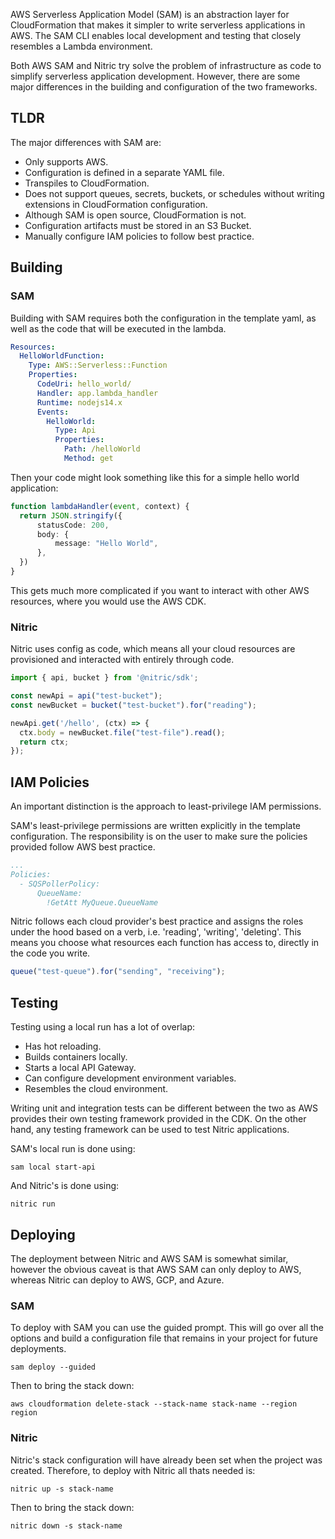 AWS Serverless Application Model (SAM) is an abstraction layer for CloudFormation that makes it simpler to write serverless applications in AWS. 
The SAM CLI enables local development and testing that closely resembles a Lambda environment.

Both AWS SAM and Nitric try solve the problem of infrastructure as code to simplify serverless application development. However, there are some major differences in the building and configuration of the two frameworks.

## TLDR
The major differences with SAM are:
- Only supports AWS.
- Configuration is defined in a separate YAML file.
- Transpiles to CloudFormation.
- Does not support queues, secrets, buckets, or schedules without writing extensions in CloudFormation configuration.
- Although SAM is open source, CloudFormation is not.
- Configuration artifacts must be stored in an S3 Bucket.
- Manually configure IAM policies to follow best practice.

## Building

### SAM

Building with SAM requires both the configuration in the template yaml, as well as the code that will be executed in the lambda.

```yaml
Resources:
  HelloWorldFunction:
    Type: AWS::Serverless::Function 
    Properties:
      CodeUri: hello_world/
      Handler: app.lambda_handler
      Runtime: nodejs14.x
      Events:
        HelloWorld:
          Type: Api 
          Properties:
            Path: /helloWorld
            Method: get
```

Then your code might look something like this for a simple hello world application:

```typescript
function lambdaHandler(event, context) {
  return JSON.stringify({
      statusCode: 200,
      body: {
          message: "Hello World",
      },
  })
}
```

This gets much more complicated if you want to interact with other AWS resources, where you would use the AWS CDK.

### Nitric

Nitric uses config as code, which means all your cloud resources are provisioned and interacted with entirely through code.

```typescript
import { api, bucket } from '@nitric/sdk';

const newApi = api("test-bucket");
const newBucket = bucket("test-bucket").for("reading");

newApi.get('/hello', (ctx) => {
  ctx.body = newBucket.file("test-file").read();
  return ctx;
});
```

## IAM Policies

An important distinction is the approach to least-privilege IAM permissions. 

SAM's least-privilege permissions are written explicitly in the template configuration. The responsibility is on the user to make sure the policies provided follow AWS best practice.

```yaml
...
Policies:
  - SQSPollerPolicy:
      QueueName:
        !GetAtt MyQueue.QueueName
```

Nitric follows each cloud provider's best practice and assigns the roles under the hood based on a verb, i.e. 'reading', 'writing', 'deleting'. This means you choose what resources each function has access to, directly in the code you write.

```typescript
queue("test-queue").for("sending", "receiving");
```

## Testing

Testing using a local run has a lot of overlap:
- Has hot reloading.
- Builds containers locally.
- Starts a local API Gateway.
- Can configure development environment variables.
- Resembles the cloud environment.

Writing unit and integration tests can be different between the two as AWS provides their own testing framework provided in the CDK. On the other hand, any testing framework can be used to test Nitric applications.

SAM's local run is done using:

```
sam local start-api
```

And Nitric's is done using:

```
nitric run
```


## Deploying

The deployment between Nitric and AWS SAM is somewhat similar, however the obvious caveat is that AWS SAM can only deploy to AWS, whereas Nitric can deploy to AWS, GCP, and Azure.

### SAM

To deploy with SAM you can use the guided prompt. This will go over all the options and build a configuration file that remains in your project for future deployments.

```
sam deploy --guided
```

Then to bring the stack down:

```
aws cloudformation delete-stack --stack-name stack-name --region region
```

### Nitric

Nitric's stack configuration will have already been set when the project was created. Therefore, to deploy with Nitric all thats needed is:

```
nitric up -s stack-name
```

Then to bring the stack down:

```
nitric down -s stack-name
```